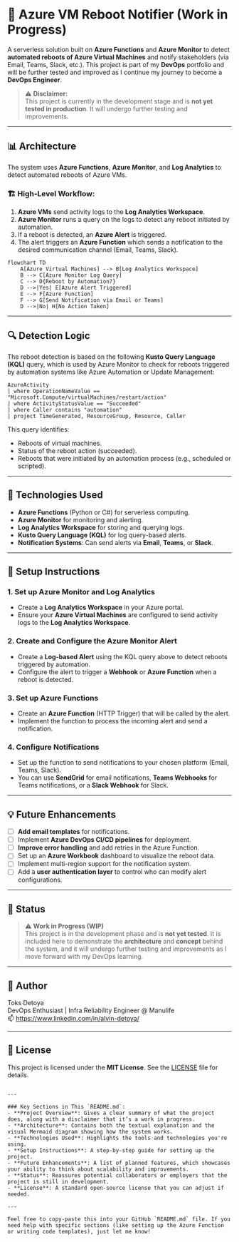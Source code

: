 # 🚀 Azure VM Reboot Notifier (Work in Progress)

A serverless solution built on **Azure Functions** and **Azure Monitor** to detect **automated reboots of Azure Virtual Machines** and notify stakeholders (via Email, Teams, Slack, etc.). This project is part of my **DevOps** portfolio and will be further tested and improved as I continue my journey to become a **DevOps Engineer**.  

> ⚠️ **Disclaimer:**  
> This project is currently in the development stage and is **not yet tested in production**. It will undergo further testing and improvements.  


---

## 📊 Architecture

The system uses **Azure Functions**, **Azure Monitor**, and **Log Analytics** to detect automated reboots of Azure VMs.

### 🏗️ **High-Level Workflow:**

1. **Azure VMs** send activity logs to the **Log Analytics Workspace**.
2. **Azure Monitor** runs a query on the logs to detect any reboot initiated by automation.
3. If a reboot is detected, an **Azure Alert** is triggered.
4. The alert triggers an **Azure Function** which sends a notification to the desired communication channel (Email, Teams, Slack).

```mermaid
flowchart TD
    A[Azure Virtual Machines] --> B[Log Analytics Workspace]
    B --> C[Azure Monitor Log Query]
    C --> D{Reboot by Automation?}
    D -->|Yes| E[Azure Alert Triggered]
    E --> F[Azure Function]
    F --> G[Send Notification via Email or Teams]
    D -->|No| H[No Action Taken]
```

---

## 🔍 Detection Logic

The reboot detection is based on the following **Kusto Query Language (KQL)** query, which is used by Azure Monitor to check for reboots triggered by automation systems like Azure Automation or Update Management:

```kusto
AzureActivity
| where OperationNameValue == "Microsoft.Compute/virtualMachines/restart/action"
| where ActivityStatusValue == "Succeeded"
| where Caller contains "automation"
| project TimeGenerated, ResourceGroup, Resource, Caller
```

This query identifies:
- Reboots of virtual machines.
- Status of the reboot action (succeeded).
- Reboots that were initiated by an automation process (e.g., scheduled or scripted).

---

## 🧰 Technologies Used

- **Azure Functions** (Python or C#) for serverless computing.
- **Azure Monitor** for monitoring and alerting.
- **Log Analytics Workspace** for storing and querying logs.
- **Kusto Query Language (KQL)** for log query-based alerts.
- **Notification Systems**: Can send alerts via **Email**, **Teams**, or **Slack**.

---

## 🧪 Setup Instructions

### 1. **Set up Azure Monitor and Log Analytics**
- Create a **Log Analytics Workspace** in your Azure portal.
- Ensure your **Azure Virtual Machines** are configured to send activity logs to the **Log Analytics Workspace**.

### 2. **Create and Configure the Azure Monitor Alert**
- Create a **Log-based Alert** using the KQL query above to detect reboots triggered by automation.
- Configure the alert to trigger a **Webhook** or **Azure Function** when a reboot is detected.

### 3. **Set up Azure Functions**
- Create an **Azure Function** (HTTP Trigger) that will be called by the alert.
- Implement the function to process the incoming alert and send a notification.

### 4. **Configure Notifications**
- Set up the function to send notifications to your chosen platform (Email, Teams, Slack).
- You can use **SendGrid** for email notifications, **Teams Webhooks** for Teams notifications, or a **Slack Webhook** for Slack.

---

## 💡 Future Enhancements

- [ ] **Add email templates** for notifications.
- [ ] Implement **Azure DevOps CI/CD pipelines** for deployment.
- [ ] **Improve error handling** and add retries in the Azure Function.
- [ ] Set up an **Azure Workbook** dashboard to visualize the reboot data.
- [ ] Implement multi-region support for the notification system.
- [ ] Add a **user authentication layer** to control who can modify alert configurations.

---

## 🧪 Status

> ⚠️ **Work in Progress (WIP)**  
> This project is in the development phase and is **not yet tested**. It is included here to demonstrate the **architecture** and **concept** behind the system, and it will undergo further testing and improvements as I move forward with my DevOps learning.

---

## 👤 Author

Toks Detoya  
DevOps Enthusiast | Infra Reliability Engineer @ Manulife  
📫 https://www.linkedin.com/in/alvin-detoya/

---

## 📄 License

This project is licensed under the **MIT License**. See the [LICENSE](LICENSE) file for details.

```

---

### Key Sections in This `README.md`:
- **Project Overview**: Gives a clear summary of what the project does, along with a disclaimer that it’s a work in progress.
- **Architecture**: Contains both the textual explanation and the visual Mermaid diagram showing how the system works.
- **Technologies Used**: Highlights the tools and technologies you're using.
- **Setup Instructions**: A step-by-step guide for setting up the project.
- **Future Enhancements**: A list of planned features, which showcases your ability to think about scalability and improvements.
- **Status**: Reassures potential collaborators or employers that the project is still in development.
- **License**: A standard open-source license that you can adjust if needed.

---

Feel free to copy-paste this into your GitHub `README.md` file. If you need help with specific sections (like setting up the Azure Function or writing code templates), just let me know!
